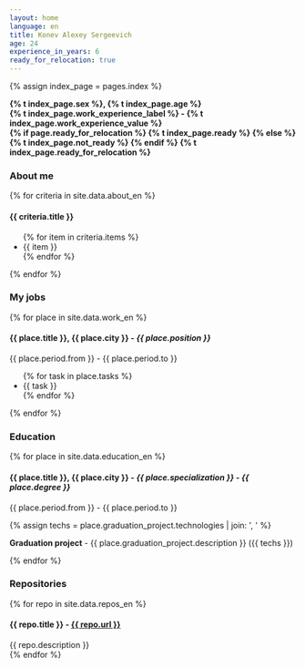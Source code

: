 ```yaml
---
layout: home
language: en
title: Konev Alexey Sergeevich
age: 24
experience_in_years: 6
ready_for_relocation: true
---
```

{% assign index_page = pages.index %}
<div class="basic-info">
    <p>
        <strong>{% t index_page.sex %}, {% t index_page.age %}</strong><br>
        <strong>{% t index_page.work_experience_label %} - {% t index_page.work_experience_value %}</strong><br>
        <strong>{% if page.ready_for_relocation %} {% t index_page.ready %} {% else %} {% t index_page.not_ready %} {% endif %} {% t index_page.ready_for_relocation %}</strong>
    </p>
</div>

### About me
{% for criteria in site.data.about_en %}

<div class="criteria">
    <h4>{{ criteria.title }}</h4>
    <ul>
        {% for item in criteria.items %}
            <li>{{ item }} </li>
        {% endfor %}
    </ul>
</div>

{% endfor %}

### My jobs
{% for place in site.data.work_en %}

<div class="work-place">
    <h4>
        <strong>{{ place.title }}</strong>, {{ place.city }} - 
        <em>{{ place.position }}</em>
    </h4>
    <p>{{ place.period.from }} - {{ place.period.to }}</p>
    <ul>
        {% for task in place.tasks %}
            <li>{{ task }}</li>
        {% endfor %}
    </ul>
</div>

{% endfor %}

### Education
{% for place in site.data.education_en %}
<div class="education">
    <h4>
        <strong>{{ place.title }}</strong>, {{ place.city }} - 
        <em>{{ place.specialization }}</em> - <em>{{ place.degree }}</em>
    </h4>
    <p>{{ place.period.from }} - {{ place.period.to }}</p>
    {% assign techs = place.graduation_project.technologies | join: ', ' %}
    <p><strong>Graduation project</strong> - {{ place.graduation_project.description }} ({{ techs }})
</p>
</div>
{% endfor %}

### Repositories
{% for repo in site.data.repos_en %}
<div class="repository">
    <h4>{{ repo.title }} - <a href="{{ repo.url }}">{{ repo.url }}</a></h4>
    <span>{{ repo.description }}</span>
</div>
{% endfor %}